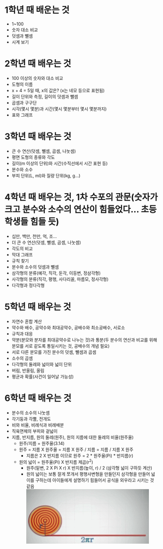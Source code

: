 # 1학년 때 배운는 것
* 1~100
* 숫자 대소 비교
* 덧셈과 뺄셈
* 시계 보기

# 2학년 때 배우는 것
* 100 이상의 숫자와 대소 비교
* 도형의 이름
* x + 4 = 5일 때, x의 값은? (x는 네모 등으로 표현됨)
* 길이 단위와 측정, 길이의 덧셈과 뺄셈
* 곱셈과 구구단
* 시각(몇시 몇분)과 시간(몇시 몇분부터 몇시 몇분까지)
* 표와 그래프

# 3학년 때 배우는 것
* 큰 수 연산(덧셈, 뺄셈, 곱셈, 나눗셈)
* 평면 도형의 종류와 각도
* 길이(m 이상의 단위)와 시간(수직선에서 시간 표현 등)
* 분수와 소수
* 부피 단위(L, ml)와 질량 단위(kg, g...)

# 4학년 때 배우는 것, 1차 수포의 관문(숫자가 크고 분수와 소수의 연산이 힘들었다... 초등학생들 힘들 듯)
* 십만, 백만, 천만, 억, 조...
* 더 큰 수 연산(덧셈, 뺄셈, 곱셈, 나눗셈)
* 각도의 비교
* 막대 그래프
* 규칙 찾기
* 분수와 소수의 덧셈과 뺄셈
* 삼각형의 분류(예각, 직각, 둔각, 이등변, 정삼각형)
* 사각형의 분류(직각, 평행, 사다리꼴, 마름모, 정사각형)
* 다각형과 정다각형

# 5학년 때 배우는 것
* 자연수 혼합 계산
* 약수와 배수, 공약수와 최대공약수, 공배수와 최소공배수, 서로소
* 규칙과 대응
* 약분(분모와 분자를 최대공약수로 나누는 것)과 통분(두 분수의 연산과 비교를 위해 분모를 서로 같도록 통일시키는 것, 공배수의 개념 필요)
* 서로 다른 분모를 가진 분수의 덧셈, 뺄셈과 곱셈
* 소수의 곱셈
* 다각형의 둘레와 넓이와 넓이 단위
* 버림, 반올림, 올림
* 평균과 확률(사건이 일어날 가능성)

# 6학년 때 배우는 것
* 분수의 소수의 나눗셈
* 각기둥과 각뿔, 전개도
* 비와 비율, 비례식과 비례배분
* 직육면체의 부피와 겉넓이
* 지름, 반지름, 원의 둘레(원주), 원의 지름에 대한 둘레의 비율(원주율)
    * 원주/지름 = 원주율(3.14)
    * 원주 = 지름 X 원주율 = 지름 X 원주 / 지름 = 지름 / 지름 X 원주
        * 지름은 2 X 반지름 이므로 원주 = 2 * 원주율(Pi) * 반지름(r)
    * 원의 넓이 = 원주율(Pi) X 반지름 제곱(r<sup>2</sup>)
        * 원주(밑변, 2 X Pi X r) X 반지름(높이, r) / 2 (삼각형 넓이 구하듯 계산)
        * 원의 넓이는 보통 잘게 쪼개서 평행사변형을 만들던지 삼각형을 만들어 넓이를 구하는데 아이들에게 설명하기 힘들어서 공식을 외우라고 시키는 것 같음\
        ![원의 넓이](/IMG/Circle_triangle.gif)
